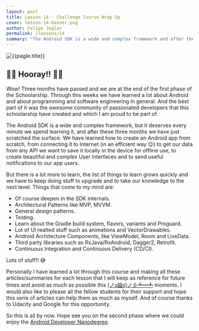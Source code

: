 ```yaml
---
layout: post
title: Lesson 14 - Challenge Course Wrap Up
cover: lesson-14-banner.png
author: Felipe Joglar
permalink: /lessons/14
summary: "The Android SDK is a wide and complex framework and after these three months we have just scratched the surface, so what we can we do from here?"
---
```


<img src="{{site.baseurl}}/assets/banner/{{page.cover}}" alt="{{pagle.title}}"/>



## :tada::tada: Hooray!! :tada::tada:

Wow! Three months have passed and we are at the end of the first phase of the Schoolarship. Through this weeks we have learned a lot about Android and about programming and software engineering in general. And the best part of it was the *awesome* community of passionated developers that this schoolarship have created and which I am proud to be part of.

The Android SDK is a wide and complex framework, but it deserves every minute we spend learning it, and after these three months we have just scratched the surface. We have learned how to create an Android app from scratch, from connecting it to Internet (in an efficient way :wink:) to get our data from any API we want to save it locally in the device for offline use, to create beautiful and complex User Interfaces and to send useful notifications to our app users.

But there is a lot more to learn, the list of things to learn grows quickly and we have to keep doing stuff to upgrade and to take our knowledge to the next level. Things that come to my mind are:

- Of course deepen in the SDK internals.
- Architectural Patterns like MVP, MVVM.
- General design patterns.
- Testing.
- Learn about the Gradle build system, flavors, variants and Proguard.
- Lot of UI realted stuff such as animations and VectorDrawables.
- Android Architecture Components, like ViewModel, Room and LiveData.
- Third party libraries such as RxJava/RxAndroid, Dagger2, Retrofit.
- Continuous Integration and Continuous Delivery (CD/CI).

Lots of stuff!! :sweat_smile:

Personally I have learned a lot through this course and making all these articles/summaries for each lesson that I will keep as reference for future times and avoid as much as possible this [(ノಠ益ಠ)ノ彡┻━┻](http://knowyourmeme.com/memes/flipping-tables) moments. I would also like to please all the fellow students for their support and hope this serie of articles can help them as much as myself. And of course thanks to Udacity and Google for this opportunity.

So this is all by now. Hope see you on the second phase where we could enjoy the [Android Developer Nanodegree](https://eu.udacity.com/course/android-developer-nanodegree-by-google--nd801).
